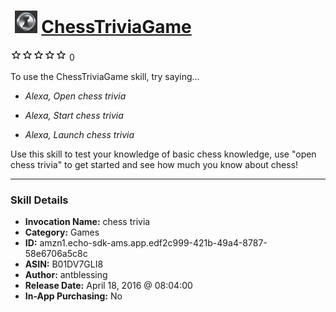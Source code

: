 # &nbsp;<img src="skill_icon" alt="ChessTriviaGame icon" width="36"> [ChessTriviaGame](http://alexa.amazon.com/#skills/amzn1.echo-sdk-ams.app.edf2c999-421b-49a4-8787-58e6706a5c8c)
![0 stars](../../images/ic_star_border_black_18dp_1x.png)![0 stars](../../images/ic_star_border_black_18dp_1x.png)![0 stars](../../images/ic_star_border_black_18dp_1x.png)![0 stars](../../images/ic_star_border_black_18dp_1x.png)![0 stars](../../images/ic_star_border_black_18dp_1x.png) 0

To use the ChessTriviaGame skill, try saying...

* *Alexa, Open chess trivia*

* *Alexa, Start chess trivia*

* *Alexa, Launch chess trivia*

Use this skill to test your knowledge of basic chess knowledge, use "open chess trivia" to get started and see how much you know about chess!

***

### Skill Details

* **Invocation Name:** chess trivia
* **Category:** Games
* **ID:** amzn1.echo-sdk-ams.app.edf2c999-421b-49a4-8787-58e6706a5c8c
* **ASIN:** B01DV7GLI8
* **Author:** antblessing
* **Release Date:** April 18, 2016 @ 08:04:00
* **In-App Purchasing:** No
